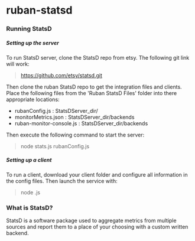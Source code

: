 # ruban-statsd

### Running StatsD
##### Setting up the server
To run StatsD server, clone the StatsD repo from etsy. The following git link will work: 
> https://github.com/etsy/statsd.git

Then clone the ruban StatsD repo to get the integration files and clients. Place the following files from the 'Ruban StatsD Files' folder into there appropriate locations:
- rubanConfig.js : StatsDServer_dir/
- monitorMetrics.json : StatsDServer_dir/backends
- ruban-monitor-console.js : StatsDServer_dir/backends

Then execute the following command to start the server:
> node stats.js rubanConfig.js 

##### Setting up a client
To run a client, download your client folder and configure all information in the config files. Then launch the service with:
> node <Service Name>.js

### What is StatsD?
StatsD is a software package used to aggregate metrics from multiple sources and report them to a place of your choosing with a custom written backend. 
